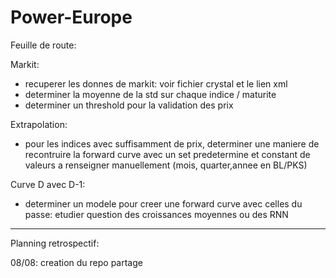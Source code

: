 # Power-Europe

Feuille de route:

Markit:
- recuperer les donnes de markit: voir fichier crystal et le lien xml
- determiner la moyenne de la std sur chaque indice / maturite
- determiner un threshold pour la validation des prix

Extrapolation:
- pour les indices avec suffisamment de prix, determiner une maniere de recontruire la forward curve avec un set predetermine et constant de valeurs a renseigner manuellement (mois, quarter,annee en BL/PKS)

Curve D avec D-1:
- determiner un modele pour creer une forward curve avec celles du passe: etudier question des croissances moyennes ou des RNN

-------------------------------------------------------------------------------------------------------------------------------------------------------------------------
Planning retrospectif:

08/08: creation du repo partage
